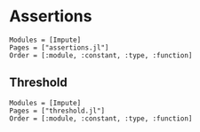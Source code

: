# Assertions

```@autodocs
Modules = [Impute]
Pages = ["assertions.jl"]
Order = [:module, :constant, :type, :function]
```

## Threshold
```@autodocs
Modules = [Impute]
Pages = ["threshold.jl"]
Order = [:module, :constant, :type, :function]
```
